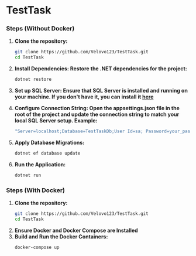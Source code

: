 # TestTask

### Steps (Without Docker)
1. **Clone the repository:**
   ```bash
   git clone https://github.com/Velovo123/TestTask.git
   cd TestTask
2. **Install Dependencies: Restore the .NET dependencies for the project:**
   ```bash
   dotnet restore
3. **Set up SQL Server: Ensure that SQL Server is installed and running on your machine. If you don't have it, you can install it [here](https://www.microsoft.com/ru-ru/sql-server/sql-server-downloads)**

4. **Configure Connection String: Open the appsettings.json file in the root of the project and update the connection string to match your local SQL Server setup. Example:**
    ```bash
   "Server=localhost;Database=TestTaskDb;User Id=sa; Password=your_password;"
5. **Apply Database Migrations:**
    ```bash
    dotnet ef database update
6. **Run the Application:**
    ```bash
    dotnet run


### Steps (With Docker)
1. **Clone the repository:**
   ```bash
   git clone https://github.com/Velovo123/TestTask.git
   cd TestTask
2. **Ensure Docker and Docker Compose are Installed**
3. **Build and Run the Docker Containers:**
   ```bash
   docker-compose up
